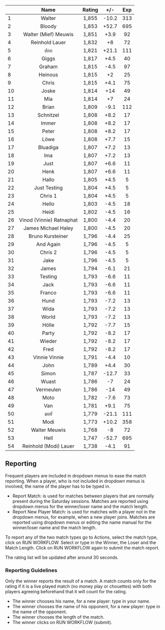 | |Name|Rating|+/-|Exp|
|-|:--:|:----:|:-:|:-:|
|1|Walter|1,855|-10.2|313|
|2|Bloody|1,853|+52.7|695|
|3|Walter (Mief) Meuwis|1,851|+3.9|92|
|4|Reinhold Lauer|1,832|+8|72|
|5|ปกถ|1,821|+21.1|111|
|6|Giggs|1,817|+4.5|40|
|7|Graham|1,815|-4.5|97|
|8|Heinous|1,815|+2|25|
|9|Chris|1,815|+4.1|75|
|10|Joske|1,814|+14|49|
|11|Mia|1,814|+7|24|
|12|Brian|1,809|-9.1|112|
|13|Schnitzel|1,808|+8.2|17|
|14|Immer|1,808|+8.2|17|
|15|Peter|1,808|+8.2|17|
|16|Löwe|1,808|+7.7|15|
|17|Bluadiga|1,807|+7.2|13|
|18|Ima|1,807|+7.2|13|
|19|Just|1,807|+6.6|11|
|20|Henk|1,807|+6.6|11|
|21|Hallo|1,805|+4.5|5|
|22|Just Testing|1,804|+4.5|5|
|23|Chris 1|1,804|+4.5|5|
|24|Hello|1,803|-4.5|18|
|25|Heidi|1,802|-4.5|16|
|26|Vinod (Vinnie) Ratnaphat|1,800|-4.4|20|
|27|James Michael Haley|1,800|-4.5|20|
|28|Bruno Kursteiner|1,796|-4.4|25|
|29|And Again|1,796|-4.5|5|
|30|Chris 2|1,796|-4.5|5|
|31|Jake|1,796|-4.5|5|
|32|James|1,794|-6.1|21|
|33|Testing|1,793|-6.6|11|
|34|Jack|1,793|-6.6|11|
|35|Franco|1,793|-6.6|11|
|36|Hund|1,793|-7.2|13|
|37|Wida|1,793|-7.2|13|
|38|World|1,793|-7.2|13|
|39|Hölle|1,792|-7.7|15|
|40|Party|1,792|-8.2|17|
|41|Wieder|1,792|-8.2|17|
|42|Fred|1,792|-8.2|17|
|43|Vinnie Vinnie|1,791|-4.4|10|
|44|John|1,789|+4.4|30|
|45|Simon|1,787|-12.7|33|
|46|Wuast|1,786|-7|24|
|47|Vermeulen|1,786|-14|49|
|48|Moto|1,782|-7.6|73|
|49|Van|1,781|+9.1|75|
|50|มยยั|1,779|-21.1|111|
|51|Modi|1,773|+10.2|358|
|52|Walter Meuwis|1,768|-8|72|
|53|Hell|1,747|-52.7|695|
|54|Reinhold (Modi) Lauer|1,738|-4.1|91|

 

## Reporting

Frequent players are included in dropdown menus to ease the match reporting.
When a player, who is not included in dropdown menus is involved, the name of the player has to be typed in.

- Report Match:  is used for matches between players that are normally present during the Saturday sessions.
Matches are reported using dropdown menus for the winner/loser name and the match length.
- Report New Player Match:  is used for matches with a player not in the dropdown menus, for example, when a new player joins.
Matches are reported using dropdown menus or editing the name manual for the winner/loser name and the match length.

To report any of the two match types go to Actions, select the match type, click on RUN WORKFLOW.
Select or type in the Winner, the Loser and the Match Length.
Click on RUN WORKFLOW again to submit the match report.

The rating list will be updated after around 30 seconds.

### Reporting Guidelines

Only the winner reports the result of a match.
A match counts only for the rating if it is a live played match (no money play or chouettes)
with both players agreeing beforehand that it will count for the rating.

- The winner chooses his name, for a new player: type in your name.
- The winner chooses the name of his opponent, for a new player: type in the name of the opponent.
- The winner chooses the length of the match.
- The winner clicks on RUN WORKFLOW (submit).
